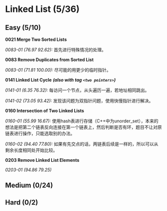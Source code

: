 # Linked List (5/36)

## Easy (5/10)

**0021 Merge Two Sorted Lists**

*0083-01 (76.97 92.62):* 首先进行特殊情况的处理。

**0083 Remove Duplicates from Sorted List**

*0083-01 (71.81 100.00):* 尽可能的用更少的临时指针。

**0141 Linked List Cycle** ***(also with tag `<two pointers>`)***

*0141-01 (6.35 76.32):* 每访问一个节点，从头遍历一遍，若地址相同跳出。

*0141-02 (73.05 93.42):* 发现该问题为双指针问题，使用快慢指针进行解决。

**0160 Intersection of Two Linked Lists**

*0160-01 (55.99 16.67):* 使用hash表进行存储（C++中为unorder_set），本来的想法是把第二个链表反向连接在第一个链表上，然后判断是否有环，题目不让对原链表进行操作，只能选取别的办法。

*0160-02 (94.40 77.80):* 如果有先交点的话，两链表后续是一样的，所以可以从剩余长度相同处开始比较。

**0203 Remove Linked List Elements**

*0203-01 (94.86 79.25)*

## Medium (0/24)

## Hard (0/2)